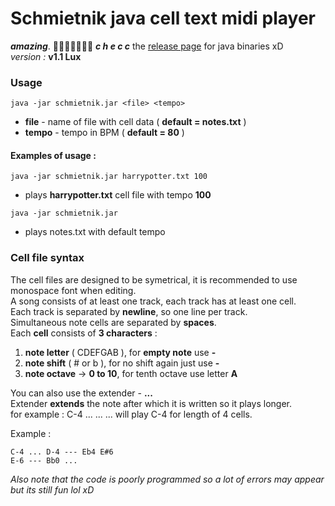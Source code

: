# Schmietnik java cell text midi player
_**amazing**_.  :clap::clap::clap::clap::clap::clap::clap:
_**c h e c c**_ the [release page](https://github.com/Plasmoxy/Schmietnik/releases) for java binaries xD  
_version :_ **v1.1 Lux**  

### Usage  
 ```shell
 java -jar schmietnik.jar <file> <tempo>
 ```

* **file** - name of file with cell data ( **default = notes.txt** )
* **tempo** - tempo in BPM ( **default = 80** )

#### Examples of usage :
```
java -jar schmietnik.jar harrypotter.txt 100
```
 - plays **harrypotter.txt** cell file with tempo **100**
```
java -jar schmietnik.jar
```
 - plays notes.txt with default tempo
### Cell file syntax

The cell files are designed to be symetrical, it is recommended to use monospace font when editing.  
A song consists of at least one track, each track has at least one cell.  
Each track is separated by **newline**, so one line per track.  
Simultaneous note cells are separated by **spaces**.  
Each **cell** consists of **3 characters** :  
1. **note letter** ( CDEFGAB ), for **empty note** use **-**
2. **note shift** ( # or b ), for no shift again just use **-**
3. **note octave** -> **0 to 10**, for tenth octave use letter **A**

You can also use the extender - **...**  
Extender **extends** the note after which it is written so it plays longer.  
for example : C-4 ... ... ... will play C-4 for length of 4 cells.  

Example :
```
C-4 ... D-4 --- Eb4 E#6
E-6 --- Bb0 ...
```

_Also note that the code is poorly programmed so a lot of errors may appear but its still fun lol xD_
